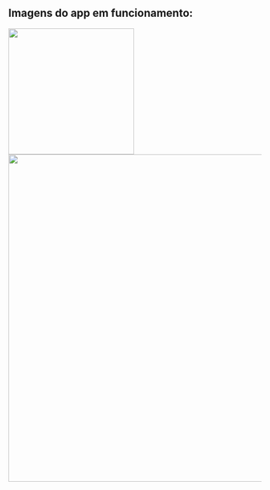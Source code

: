 ## Imagens do app em funcionamento:
<img src="https://i.imgur.com/KK2Jeos.jpg" width="250"/> <img src="https://i.imgur.com/RDH54jq.jpg" width="650"/>  
